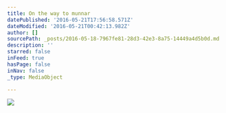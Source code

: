 ```yaml
---
title: On the way to munnar
datePublished: '2016-05-21T17:56:58.571Z'
dateModified: '2016-05-21T00:42:13.982Z'
author: []
sourcePath: _posts/2016-05-18-7967fe81-28d3-42e3-8a75-14449a4d5b0d.md
description: ''
starred: false
inFeed: true
hasPage: false
inNav: false
_type: MediaObject

---
```

![](https://the-grid-user-content.s3-us-west-2.amazonaws.com/b95a3f46-e98f-4e12-a5f1-6b8cd954eb28.jpg)